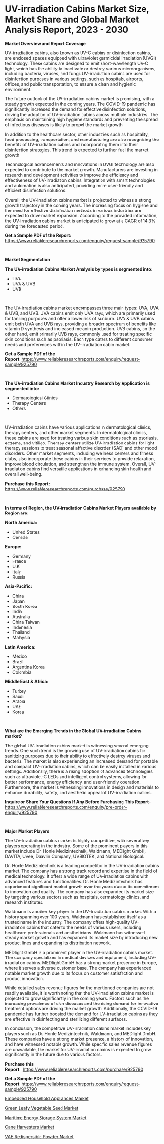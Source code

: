 <p><h1>UV-irradiation Cabins Market Size, Market Share and Global Market Analysis Report, 2023 - 2030</h1></p><p><strong>Market Overview and Report Coverage</strong></p>
<p><p>UV-irradiation cabins, also known as UV-C cabins or disinfection cabins, are enclosed spaces equipped with ultraviolet germicidal irradiation (UVGI) technology. These cabins are designed to emit short-wavelength UV-C light, which has the ability to inactivate or destroy various microorganisms, including bacteria, viruses, and fungi. UV-irradiation cabins are used for disinfection purposes in various settings, such as hospitals, airports, offices, and public transportation, to ensure a clean and hygienic environment.</p><p>The future outlook of the UV-irradiation cabins market is promising, with a steady growth expected in the coming years. The COVID-19 pandemic has significantly increased the demand for effective disinfection solutions, driving the adoption of UV-irradiation cabins across multiple industries. The emphasis on maintaining high hygiene standards and preventing the spread of infectious diseases is likely to propel the market growth.</p><p>In addition to the healthcare sector, other industries such as hospitality, food processing, transportation, and manufacturing are also recognizing the benefits of UV-irradiation cabins and incorporating them into their disinfection strategies. This trend is expected to further fuel the market growth.</p><p>Technological advancements and innovations in UVGI technology are also expected to contribute to the market growth. Manufacturers are investing in research and development activities to improve the efficiency and effectiveness of UV-irradiation cabins. Integration with smart technologies and automation is also anticipated, providing more user-friendly and efficient disinfection solutions.</p><p>Overall, the UV-irradiation cabins market is projected to witness a strong growth trajectory in the coming years. The increasing focus on hygiene and the need for effective disinfection methods in various industries are expected to drive market expansion. According to the provided information, the UV-irradiation cabins market is anticipated to grow at a CAGR of 14.3% during the forecasted period.</p></p>
<p><strong>Get a Sample PDF of the Report:</strong> <a href="https://www.reliableresearchreports.com/enquiry/request-sample/925790">https://www.reliableresearchreports.com/enquiry/request-sample/925790</a></p>
<p>&nbsp;</p>
<p><strong>Market Segmentation</strong></p>
<p><strong>The UV-irradiation Cabins Market Analysis by types is segmented into:</strong></p>
<p><ul><li>UVA</li><li>UVA & UVB</li><li>UVB</li></ul></p>
<p>&nbsp;</p>
<p><p>The UV-irradiation cabins market encompasses three main types: UVA, UVA & UVB, and UVB. UVA cabins emit only UVA rays, which are primarily used for tanning purposes and offer a lower risk of sunburn. UVA & UVB cabins emit both UVA and UVB rays, providing a broader spectrum of benefits like vitamin D synthesis and increased melanin production. UVB cabins, on the other hand, emit primarily UVB rays, commonly used for treating specific skin conditions such as psoriasis. Each type caters to different consumer needs and preferences within the UV-irradiation cabin market.</p></p>
<p><strong>Get a Sample PDF of the Report:</strong>&nbsp;<a href="https://www.reliableresearchreports.com/enquiry/request-sample/925790">https://www.reliableresearchreports.com/enquiry/request-sample/925790</a></p>
<p>&nbsp;</p>
<p><strong>The UV-irradiation Cabins Market Industry Research by Application is segmented into:</strong></p>
<p><ul><li>Dermatological Clinics</li><li>Therapy Centers</li><li>Others</li></ul></p>
<p>&nbsp;</p>
<p><p>UV-irradiation cabins have various applications in dermatological clinics, therapy centers, and other market segments. In dermatological clinics, these cabins are used for treating various skin conditions such as psoriasis, eczema, and vitiligo. Therapy centers utilize UV-irradiation cabins for light therapy sessions to treat seasonal affective disorder (SAD) and other mood disorders. Other market segments, including wellness centers and fitness clubs, also incorporate these cabins in their services to provide relaxation, improve blood circulation, and strengthen the immune system. Overall, UV-irradiation cabins find versatile applications in enhancing skin health and overall well-being.</p></p>
<p><strong>Purchase this Report:</strong>&nbsp; <a href="https://www.reliableresearchreports.com/purchase/925790">https://www.reliableresearchreports.com/purchase/925790</a></p>
<p>&nbsp;</p>
<p><strong>In terms of Region, the UV-irradiation Cabins Market Players available by Region are:</strong></p>
<p>
    <p> <strong> North America: </strong>
        <ul>
            <li>United States</li>
            <li>Canada</li>
        </ul>
        </p> 
    <p> <strong> Europe: </strong>
        <ul>
            <li>Germany</li>
            <li>France</li>
            <li>U.K.</li>
            <li>Italy</li>
            <li>Russia</li>
        </ul>
        </p> 
    <p> <strong> Asia-Pacific: </strong>
        <ul>
            <li>China</li>
            <li>Japan</li>
            <li>South Korea</li>
            <li>India</li>
            <li>Australia</li>
            <li>China Taiwan</li>
            <li>Indonesia</li>
            <li>Thailand</li>
            <li>Malaysia</li>
        </ul>
        </p> 
    <p> <strong> Latin America: </strong>
        <ul>
            <li>Mexico</li>
            <li>Brazil</li>
            <li>Argentina Korea</li>
            <li>Colombia</li>
        </ul>
        </p> 
    <p> <strong> Middle East & Africa: </strong>
        <ul>
            <li>Turkey</li>
            <li>Saudi</li>
            <li>Arabia</li>
            <li>UAE</li>
            <li>Korea</li>
        </ul>
    </p>
    </p>
<p>&nbsp;</p>
<p><strong>What are the Emerging Trends in the Global UV-irradiation Cabins market?</strong></p>
<p><p>The global UV-irradiation cabins market is witnessing several emerging trends. One such trend is the growing use of UV-irradiation cabins for sanitizing purposes due to their ability to effectively destroy viruses and bacteria. The market is also experiencing an increased demand for portable and compact UV-irradiation cabins, which can be easily installed in various settings. Additionally, there is a rising adoption of advanced technologies such as ultraviolet-C LEDs and intelligent control systems, allowing for better performance, energy efficiency, and user-friendly operation. Furthermore, the market is witnessing innovations in design and materials to enhance durability, safety, and aesthetic appeal of UV-irradiation cabins.</p></p>
<p><strong>Inquire or Share Your Questions If Any Before Purchasing This Report</strong>- <a href="https://www.reliableresearchreports.com/enquiry/pre-order-enquiry/925790">https://www.reliableresearchreports.com/enquiry/pre-order-enquiry/925790</a></p>
<p>&nbsp;</p>
<p><strong>Major Market Players</strong></p>
<p><p>The UV-irradiation cabins market is highly competitive, with several key players operating in the industry. Some of the prominent players in this market include Dr. Honle Medizintechnik, Waldmann, MEDlight GmbH, DAVITA, Uvee, Daavlin Company, UVBIOTEK, and National Biological.</p><p>Dr. Honle Medizintechnik is a leading competitor in the UV-irradiation cabins market. The company has a strong track record and expertise in the field of medical technology. It offers a wide range of UV-irradiation cabins with advanced features and functionalities. Dr. Honle Medizintechnik has experienced significant market growth over the years due to its commitment to innovation and quality. The company has also expanded its market size by targeting various sectors such as hospitals, dermatology clinics, and research institutes.</p><p>Waldmann is another key player in the UV-irradiation cabins market. With a history spanning over 100 years, Waldmann has established itself as a trusted name in the industry. The company offers high-quality UV-irradiation cabins that cater to the needs of various users, including healthcare professionals and aestheticians. Waldmann has witnessed steady market growth and has expanded its market size by introducing new product lines and expanding its distribution network.</p><p>MEDlight GmbH is a prominent player in the UV-irradiation cabins market. The company specializes in medical devices and equipment, including UV-irradiation cabins. MEDlight GmbH has a strong market presence in Europe, where it serves a diverse customer base. The company has experienced notable market growth due to its focus on customer satisfaction and product innovation.</p><p>While detailed sales revenue figures for the mentioned companies are not readily available, it is worth noting that the UV-irradiation cabins market is projected to grow significantly in the coming years. Factors such as the increasing prevalence of skin diseases and the rising demand for innovative treatment options are driving the market growth. Additionally, the COVID-19 pandemic has further boosted the demand for UV-irradiation cabins as they are effective in disinfecting and sterilizing different surfaces.</p><p>In conclusion, the competitive UV-irradiation cabins market includes key players such as Dr. Honle Medizintechnik, Waldmann, and MEDlight GmbH. These companies have a strong market presence, a history of innovation, and have witnessed notable growth. While specific sales revenue figures are unavailable, the market for UV-irradiation cabins is expected to grow significantly in the future due to various factors.</p></p>
<p><strong>Purchase this Report:</strong>&nbsp;&nbsp;<a href="https://www.reliableresearchreports.com/purchase/925790">https://www.reliableresearchreports.com/purchase/925790</a></p>
<p></p>
<p><strong>Get a Sample PDF of the Report:</strong>&nbsp;<a href="https://www.reliableresearchreports.com/enquiry/request-sample/925790">https://www.reliableresearchreports.com/enquiry/request-sample/925790</a></p>
<p><p><a href="https://www.linkedin.com/pulse/embedded-household-appliances-market-share-amp-new-trends/">Embedded Household Appliances Market</a></p><p><a href="https://www.linkedin.com/pulse/green-leafy-vegetable-seed-market-challenges-opportunities-growth/">Green Leafy Vegetable Seed Market</a></p><p><a href="https://www.linkedin.com/pulse/maritime-energy-storage-system-market-size-2023-2030-global/">Maritime Energy Storage System Market</a></p><p><a href="https://medium.com/@carolclarkson766/cane-harvesters-market-size-growth-forecast-2023-2030-56d9bcc109bf">Cane Harvesters Market</a></p><p><a href="https://medium.com/@stoneernser2023/vae-redispersible-powder-market-size-growth-forecast-2023-2030-fda34b929795">VAE Redispersible Powder Market</a></p></p>